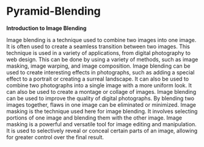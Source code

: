 # Pyramid-Blending

**Introduction to Image Blending**

Image blending is a technique used to combine two images into one image. It is often used to create a seamless transition between two images. This technique is used in a variety of applications, from digital photography to web design. This can be done by using a variety of methods, such as image masking, image warping, and image composition. Image blending can be used to create interesting effects in photographs, such as adding a special effect to a portrait or creating a surreal landscape. It can also be used to combine two photographs into a single image with a more uniform look. It can also be used to create a montage or collage of images. Image blending
can be used to improve the quality of digital photographs. By blending two images together, flaws in one image can be eliminated or minimized. Image masking is the technique used here for image blending. It involves selecting portions of one image and blending them with the other image. Image masking is a powerful and versatile tool for image editing and manipulation. It is used to selectively reveal or conceal certain parts of an image, allowing for greater control over the final result.
